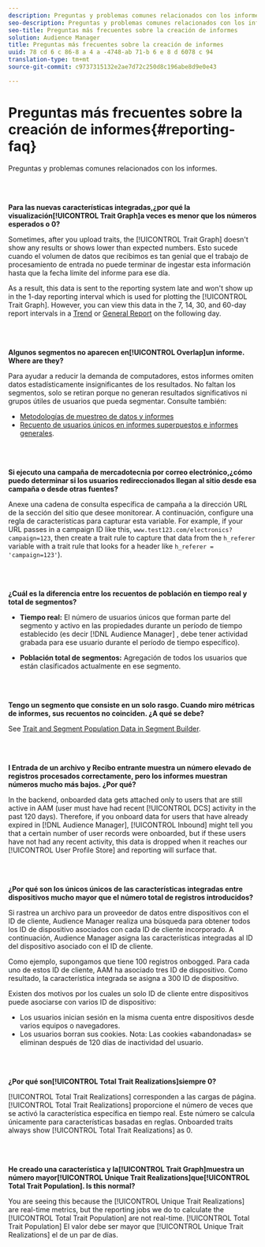 ```yaml
---
description: Preguntas y problemas comunes relacionados con los informes.
seo-description: Preguntas y problemas comunes relacionados con los informes.
seo-title: Preguntas más frecuentes sobre la creación de informes
solution: Audience Manager
title: Preguntas más frecuentes sobre la creación de informes
uuid: 78 cd 6 c 86-8 a 4 a -4748-ab 71-b 6 e 8 d 6078 c 94
translation-type: tm+mt
source-git-commit: c9737315132e2ae7d72c250d8c196abe8d9e0e43

---
```



# Preguntas más frecuentes sobre la creación de informes{#reporting-faq}

Preguntas y problemas comunes relacionados con los informes.

<br> 

<!-- 

faq_reports.xml

 -->

**Para las nuevas características integradas,¿por qué la visualización[!UICONTROL Trait Graph]a veces es menor que los números esperados o 0?**

Sometimes, after you upload traits, the [!UICONTROL Trait Graph] doesn't show any results or shows lower than expected numbers. Esto sucede cuando el volumen de datos que recibimos es tan genial que el trabajo de procesamiento de entrada no puede terminar de ingestar esta información hasta que la fecha límite del informe para ese día.

As a result, this data is sent to the reporting system late and won't show up in the 1-day reporting interval which is used for plotting the [!UICONTROL Trait Graph]. However, you can view this data in the 7, 14, 30, and 60-day report intervals in a [Trend](../reporting/trend-reports.md#trend-report-overview) or [General Report](../reporting/general-reports.md#general-reports-overview) on the following day.

<br> 

**Algunos segmentos no aparecen en[!UICONTROL Overlap]un informe. Where are they?**

Para ayudar a reducir la demanda de computadores, estos informes omiten datos estadísticamente insignificantes de los resultados. No faltan los segmentos, solo se retiran porque no generan resultados significativos ni grupos útiles de usuarios que pueda segmentar. Consulte también:

* [Metodologías de muestreo de datos y informes](../reporting/report-sampling.md)
* [Recuento de usuarios únicos en informes superpuestos e informes generales](../reporting/unique-user-counts.md).

<br> 

**Si ejecuto una campaña de mercadotecnia por correo electrónico,¿cómo puedo determinar si los usuarios redireccionados llegan al sitio desde esa campaña o desde otras fuentes?**

Anexe una cadena de consulta específica de campaña a la dirección URL de la sección del sitio que desee monitorear. A continuación, configure una regla de características para capturar esta variable. For example, if your URL passes in a campaign ID like this, `www.test123.com/electronics?campaign=123`, then create a trait rule to capture that data from the `h_referer` variable with a trait rule that looks for a header like `h_referer = 'campaign=123'`).

<br> 

**¿Cuál es la diferencia entre los recuentos de población en tiempo real y total de segmentos?**

* **Tiempo real:** El número de usuarios únicos que forman parte del segmento y activo en las propiedades durante un período de tiempo establecido (es decir [!DNL Audience Manager] , debe tener actividad grabada para ese usuario durante el período de tiempo específico).

* **Población total de segmentos:** Agregación de todos los usuarios que están clasificados actualmente en ese segmento.

<!-- 

<p> <b>Why is data available for total fires for traits but not segments?</b> </p> 
<p>Total fires correspond to page loads. Total trait fires provide the number of times that specific trait has fired. This number will always be equal to, or greater than, your unique user count. By contrast, segments are audience profiles that represent groups of users. Segments don't correlate to page loads or views because they're tied to logic that classifies users based on rules, not individual traits. </p>

 -->

<br> 

**Tengo un segmento que consiste en un solo rasgo. Cuando miro métricas de informes, sus recuentos no coinciden. ¿A qué se debe?**

See [Trait and Segment Population Data in Segment Builder](../features/segments/segment-builder-data.md).

<br> 

<!-- 

<p> <b>Why would there be a difference between real-time segment population and the unique values?</b> </p> 
<p>Audience Manager uses different methodologies to count traits and segments. </p> 
<p>For traits, the uniques metric represents receipt of data collection. Every time a visitor realizes a particular trait, either in real-time via the DCS, or offline via Inbound, the uniques for that trait goes up by 1. </p> 
<p>For example, a trait uniques of 2,340 over the range of seven days means that 2,340 unique visitors realized that trait over the last seven days. </p> 
<p>Segments are counted differently because their primary purpose is to help you understand your audience better. Every time Audience Manager sees a visitor in real-time who is a member of a given segment, even if that segment isn’t being newly realized or re-realized on a request, the uniques for that segment goes up by 1. </p> 
<p>For example, a segment uniques of 5,000 over the range of seven days means that Audience Manager saw 5,000 unique users in real-time data-collection events over the last seven days who were members of that segment at the time that Audience Manager saw them, regardless of whether that was a new membership or a pre-existing one. </p>

 -->

**I Entrada de un archivo y Recibo entrante muestra un número elevado de registros procesados correctamente, pero los informes muestran números mucho más bajos. ¿Por qué?**

In the backend, onboarded data gets attached only to users that are still active in AAM (user must have had recent [!UICONTROL DCS] activity in the past 120 days). Therefore, if you onboard data for users that have already expired in [!DNL Audience Manager], [!UICONTROL Inbound] might tell you that a certain number of user records were onboarded, but if these users have not had any recent activity, this data is dropped when it reaches our [!UICONTROL User Profile Store] and reporting will surface that.

<br> 

**¿Por qué son los únicos únicos de las características integradas entre dispositivos mucho mayor que el número total de registros introducidos?**

Si rastrea un archivo para un proveedor de datos entre dispositivos con el ID de cliente, Audience Manager realiza una búsqueda para obtener todos los ID de dispositivo asociados con cada ID de cliente incorporado. A continuación, Audience Manager asigna las características integradas al ID del dispositivo asociado con el ID de cliente.

Como ejemplo, supongamos que tiene 100 registros onbogged. Para cada uno de estos ID de cliente, AAM ha asociado tres ID de dispositivo. Como resultado, la característica integrada se asigna a 300 ID de dispositivo.

Existen dos motivos por los cuales un solo ID de cliente entre dispositivos puede asociarse con varios ID de dispositivo:

* Los usuarios inician sesión en la misma cuenta entre dispositivos desde varios equipos o navegadores.
* Los usuarios borran sus cookies. Nota: Las cookies «abandonadas» se eliminan después de 120 días de inactividad del usuario.

<br> 

**¿Por qué son[!UICONTROL Total Trait Realizations]siempre 0?**

[!UICONTROL Total Trait Realizations] corresponden a las cargas de página. [!UICONTROL Total Trait Realizations] proporcione el número de veces que se activó la característica específica en tiempo real. Este número se calcula únicamente para características basadas en reglas. Onboarded traits always show [!UICONTROL Total Trait Realizations] as 0.

<br> 

**He creado una característica y la[!UICONTROL Trait Graph]muestra un número mayor[!UICONTROL Unique Trait Realizations]que[!UICONTROL Total Trait Population]. Is this normal?**

You are seeing this because the [!UICONTROL Unique Trait Realizations] are real-time metrics, but the reporting jobs we do to calculate the [!UICONTROL Total Trait Population] are not real-time. [!UICONTROL Total Trait Population] El valor debe ser mayor que [!UICONTROL Unique Trait Realizations] el de un par de días.
